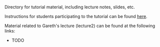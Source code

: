 Directory for tutorial material, including lecture notes, slides, etc.

Instructions for students participating to the tutorial can be found [here](http://github.com/plumed/tuto-trieste-instructions).

Material related to Gareth's lecture (lecture2) can be found at the following links:
- TODO


